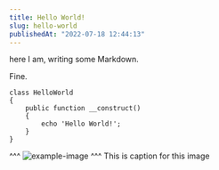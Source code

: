 ```yaml
---
title: Hello World!
slug: hello-world
publishedAt: "2022-07-18 12:44:13"
---
```

here I am, writing some Markdown.

Fine.

```php{4}
class HelloWorld
{
    public function __construct()
    {
        echo 'Hello World!';
    }
}
```

^^^
![example-image](https://picsum.photos/id/237/200/300)
^^^ This is caption for this image
